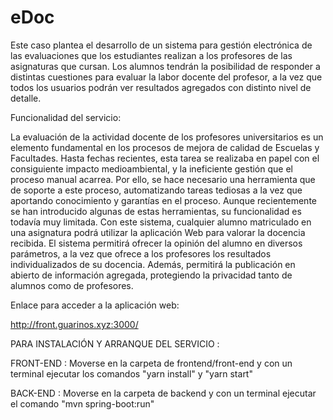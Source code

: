 # eDoc

Este caso plantea el desarrollo de un sistema para gestión electrónica de las evaluaciones
que los estudiantes realizan a los profesores de las asignaturas que cursan. Los alumnos
tendrán la posibilidad de responder a distintas cuestiones para evaluar la labor docente del
profesor, a la vez que todos los usuarios podrán ver resultados agregados con distinto nivel
de detalle.

Funcionalidad del servicio:

La evaluación de la actividad docente de los profesores universitarios es un elemento
fundamental en los procesos de mejora de calidad de Escuelas y Facultades. Hasta fechas
recientes, esta tarea se realizaba en papel con el consiguiente impacto medioambiental, y la
ineficiente gestión que el proceso manual acarrea. Por ello, se hace necesario una
herramienta que de soporte a este proceso, automatizando tareas tediosas a la vez que
aportando conocimiento y garantías en el proceso. Aunque recientemente se han
introducido algunas de estas herramientas, su funcionalidad es todavía muy limitada.
Con este sistema, cualquier alumno matriculado en una asignatura podrá utilizar la
aplicación Web para valorar la docencia recibida. El sistema permitirá ofrecer la opinión del
alumno en diversos parámetros, a la vez que ofrece a los profesores los resultados
individualizados de su docencia. Además, permitirá la publicación en abierto de
información agregada, protegiendo la privacidad tanto de alumnos como de profesores.


Enlace para acceder a la aplicación web:

http://front.guarinos.xyz:3000/ 

PARA INSTALACIÓN Y ARRANQUE DEL SERVICIO :

FRONT-END : Moverse en la carpeta de frontend/front-end y con un terminal ejecutar los comandos "yarn install" y "yarn start"

BACK-END : Moverse en la carpeta de backend y con un terminal ejecutar el comando "mvn spring-boot:run"

